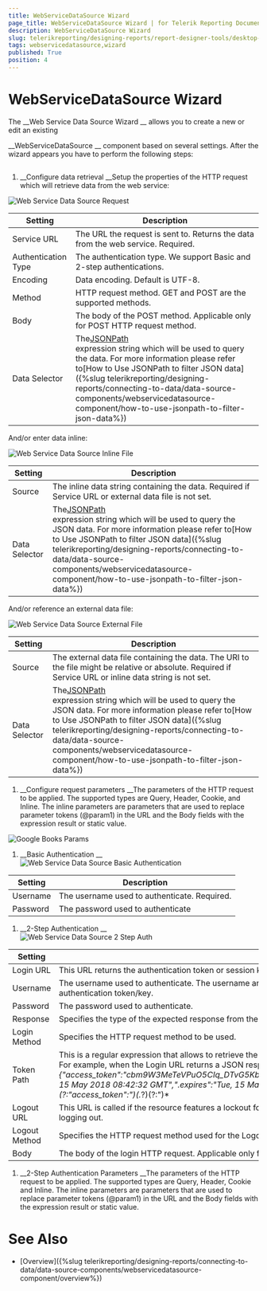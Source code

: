 ```yaml
---
title: WebServiceDataSource Wizard
page_title: WebServiceDataSource Wizard | for Telerik Reporting Documentation
description: WebServiceDataSource Wizard
slug: telerikreporting/designing-reports/report-designer-tools/desktop-designers/tools/data-source-wizards/webservicedatasource-wizard
tags: webservicedatasource,wizard
published: True
position: 4
---
```


# WebServiceDataSource Wizard



The 
__Web Service Data Source Wizard
__ allows you to create a new or edit an existing
        
__WebServiceDataSource
__ component based on several settings.
        After the wizard appears you have to perform the following steps:
      


## 

1. __Configure data retrieval
__Setup the properties of the HTTP request which will retrieve data from the web service:
            
  
  ![Web Service Data Source Request](images/DataSources/WebServiceDataSourceRequest.png)


| Setting | Description |
| ------ | ------ |
|Service URL|The URL the request is sent to. Returns the data from the web service. Required.|
|Authentication Type|The authentication type. We support Basic and 2-step authentications.|
|Encoding|Data encoding. Default is UTF-8.|
|Method|HTTP request method. GET and POST are the supported methods.|
|Body|The body of the POST method. Applicable only for POST HTTP request method.|
|Data Selector|The[JSONPath<br/>](https://www.newtonsoft.com/json/help/html/QueryJsonSelectTokenJsonPath.htm<br/>)expression string which will be used to query the data. For more information please refer to[How to Use JSONPath to filter JSON data]({%slug telerikreporting/designing-reports/connecting-to-data/data-source-components/webservicedatasource-component/how-to-use-jsonpath-to-filter-json-data%})|


And/or enter data inline:
            
  
  ![Web Service Data Source Inline File](images/DataSources/WebServiceDataSourceInlineFile.png)


| Setting | Description |
| ------ | ------ |
|Source|The inline data string containing the data. Required if Service URL or external data file is not set.|
|Data Selector|The[JSONPath<br/>](https://www.newtonsoft.com/json/help/html/QueryJsonSelectTokenJsonPath.htm<br/>)expression string which will be used to query the JSON data. For more information please refer to[How to Use JSONPath to filter JSON data]({%slug telerikreporting/designing-reports/connecting-to-data/data-source-components/webservicedatasource-component/how-to-use-jsonpath-to-filter-json-data%})|


And/or reference an external data file:
            
  
  ![Web Service Data Source External File](images/DataSources/WebServiceDataSourceExternalFile.png)


| Setting | Description |
| ------ | ------ |
|Source|The external data file containing the data. The URI to the file might be relative or absolute. Required if Service URL or inline data string is not set.|
|Data Selector|The[JSONPath<br/>](https://www.newtonsoft.com/json/help/html/QueryJsonSelectTokenJsonPath.htm<br/>)expression string which will be used to query the JSON data. For more information please refer to[How to Use JSONPath to filter JSON data]({%slug telerikreporting/designing-reports/connecting-to-data/data-source-components/webservicedatasource-component/how-to-use-jsonpath-to-filter-json-data%})|




1. __Configure request parameters
__The parameters of the HTTP request to be applied. The supported types are Query, Header, Cookie, and Inline.
              The inline parameters are parameters that are used to replace parameter tokens (@param1) in the URL and the Body fields
              with the expression result or static value.
            
  
  ![Google Books Params](images/DataSources/GoogleBooksParams.png)

1. __Basic Authentication
__  
  ![Web Service Data Source Basic Authentication](images/DataSources/WebServiceDataSourceBasicAuthentication.png)


| Setting | Description |
| ------ | ------ |
|Username|The username used to authenticate. Required.|
|Password|The password used to authenticate|




1. __2-Step Authentication
__  
  ![Web Service Data Source 2 Step Auth](images/DataSources/WebServiceDataSource2StepAuth.png)


| Setting | Description |
| ------ | ------ |
|Login URL|This URL returns the authentication token or session key that allows you to access the API. Required.|
|Username|The username used to authenticate. The username and password are needed only when the Login URL uses Basic Authentication to retrieve the authentication token/key.|
|Password|The password used to authenticate.|
|Response|Specifies the type of the expected response from the Login URL. JSON and plain text are supported.|
|Login Method|Specifies the HTTP request method to be used.|
|Token Path|This is a regular expression that allows to retrieve the authentication or session key from the response received via the Login URL.<br/>                    For example, when the Login URL returns a JSON response containing the authentication token in the form: *{"access_token":"cbm9W3MeTeVPuO5CIq_DTvG5KbzydpRQ","token_type":"bearer","expires_in":1799,"userName":"demouser",".issued":"Tue, 15 May 2018 08:42:32 GMT",".expires":"Tue, 15 May 2018 09:12:32 GMT"}* the token path regular expression to retrieve the token would be: *(?:"access_token":")(.*?)(?:")* |
|Logout URL|This URL is called if the resource features a lockout for having too many sessions open. Refresh the report and try again after successfully logging out.|
|Logout Method|Specifies the HTTP request method used for the Logout URL.|
|Body|The body of the login HTTP request. Applicable only for POST HTTP request method|




1. __2-Step Authentication Parameters
__The parameters of the HTTP request to be applied. The supported types are Query, Header, Cookie and Inline.
              The inline parameters are parameters that are used to replace parameter tokens (@param1) in the URL and the Body fields
              with the expression result or static value.
            


# See Also


 * [Overview]({%slug telerikreporting/designing-reports/connecting-to-data/data-source-components/webservicedatasource-component/overview%})

